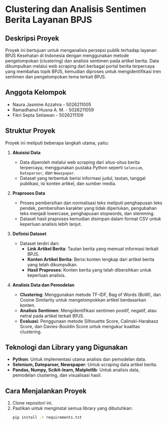 # Clustering dan Analisis Sentimen Berita Layanan BPJS

## Deskripsi Proyek
Proyek ini bertujuan untuk menganalisis persepsi publik terhadap layanan BPJS Kesehatan di Indonesia dengan menggunakan metode pengelompokan (clustering) dan analisis sentimen pada artikel berita. Data dikumpulkan melalui web scraping dari berbagai portal berita terpercaya yang membahas topik BPJS, kemudian diproses untuk mengidentifikasi tren sentimen dan pengelompokan tema terkait BPJS.

## Anggota Kelompok
- Naura Jasmine Azzahra - 5026211005
- Ramadhanul Husna A. M. - 5026211059
- Fikri Septa Setiawan - 5026211109

## Struktur Proyek
Proyek ini meliputi beberapa langkah utama, yaitu:

1. **Akuisisi Data**
   - Data diperoleh melalui web scraping dari situs-situs berita terpercaya, menggunakan pustaka Python seperti `Selenium`, `Dateparser`, dan `Newspaper`.
   - Dataset yang terbentuk berisi informasi judul, tautan, tanggal publikasi, isi konten artikel, dan sumber media.

2. **Praproses Data**
   - Proses pembersihan dan normalisasi teks meliputi penghapusan teks pendek, pembersihan karakter yang tidak diperlukan, pengubahan teks menjadi lowercase, penghapusan stopwords, dan stemming.
   - Dataset hasil praproses kemudian disimpan dalam format CSV untuk keperluan analisis lebih lanjut.

3. **Definisi Dataset**
   - Dataset terdiri dari:
     - **Link Artikel Berita**: Tautan berita yang memuat informasi terkait BPJS.
     - **Konten Artikel Berita**: Berisi konten lengkap dari artikel berita yang telah dikumpulkan.
     - **Hasil Praproses**: Konten berita yang telah dibersihkan untuk keperluan analisis.

4. **Analisis Data dan Pemodelan**
   - **Clustering**: Menggunakan metode TF-IDF, Bag of Words (BoW), dan Cosine Similarity untuk mengelompokkan artikel berdasarkan konten.
   - **Analisis Sentimen**: Mengidentifikasi sentimen positif, negatif, atau netral pada artikel terkait BPJS.
   - **Evaluasi**: Penggunaan metode Silhouette Score, Calinski-Harabasz Score, dan Davies-Bouldin Score untuk mengukur kualitas clustering.

## Teknologi dan Library yang Digunakan
- **Python**: Untuk implementasi utama analisis dan pemodelan data.
- **Selenium, Dateparser, Newspaper**: Untuk scraping data artikel berita.
- **Pandas, Numpy, Scikit-learn, Matplotlib**: Untuk analisis data, pemodelan clustering, dan visualisasi hasil.

## Cara Menjalankan Proyek
1. Clone repositori ini.
2. Pastikan untuk menginstal semua library yang dibutuhkan:
   ```bash
   pip install -r requirements.txt
